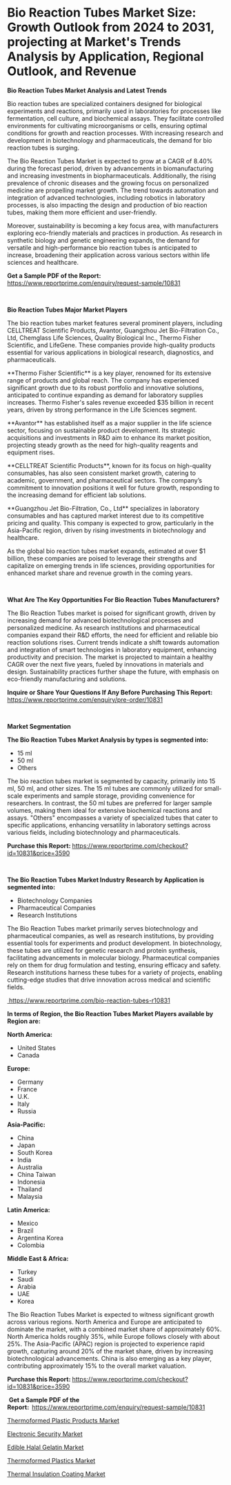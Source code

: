<p><h1>Bio Reaction Tubes Market Size: Growth Outlook from 2024 to 2031, projecting at Market's Trends Analysis by Application, Regional Outlook, and Revenue</h1></p><p><strong>Bio Reaction Tubes Market Analysis and Latest Trends</strong></p>
<p><p>Bio reaction tubes are specialized containers designed for biological experiments and reactions, primarily used in laboratories for processes like fermentation, cell culture, and biochemical assays. They facilitate controlled environments for cultivating microorganisms or cells, ensuring optimal conditions for growth and reaction processes. With increasing research and development in biotechnology and pharmaceuticals, the demand for bio reaction tubes is surging.</p><p>The Bio Reaction Tubes Market is expected to grow at a CAGR of 8.40% during the forecast period, driven by advancements in biomanufacturing and increasing investments in biopharmaceuticals. Additionally, the rising prevalence of chronic diseases and the growing focus on personalized medicine are propelling market growth. The trend towards automation and integration of advanced technologies, including robotics in laboratory processes, is also impacting the design and production of bio reaction tubes, making them more efficient and user-friendly.</p><p>Moreover, sustainability is becoming a key focus area, with manufacturers exploring eco-friendly materials and practices in production. As research in synthetic biology and genetic engineering expands, the demand for versatile and high-performance bio reaction tubes is anticipated to increase, broadening their application across various sectors within life sciences and healthcare.</p></p>
<p><strong>Get a Sample PDF of the Report:&nbsp;</strong> <a href="https://www.reportprime.com/enquiry/request-sample/10831?utm_campaign=1261&utm_medium=2&utm_source=Github&utm_content=ia&utm_term=10102024&utm_id=bio-reaction-tubes">https://www.reportprime.com/enquiry/request-sample/10831</a></p>
<p>&nbsp;</p>
<p><strong>Bio Reaction Tubes Major Market Players</strong></p>
<p><p>The bio reaction tubes market features several prominent players, including CELLTREAT Scientific Products, Avantor, Guangzhou Jet Bio-Filtration Co., Ltd, Chemglass Life Sciences, Quality Biological Inc., Thermo Fisher Scientific, and LifeGene. These companies provide high-quality products essential for various applications in biological research, diagnostics, and pharmaceuticals.</p><p>**Thermo Fisher Scientific** is a key player, renowned for its extensive range of products and global reach. The company has experienced significant growth due to its robust portfolio and innovative solutions, anticipated to continue expanding as demand for laboratory supplies increases. Thermo Fisher's sales revenue exceeded $35 billion in recent years, driven by strong performance in the Life Sciences segment.</p><p>**Avantor** has established itself as a major supplier in the life science sector, focusing on sustainable product development. Its strategic acquisitions and investments in R&D aim to enhance its market position, projecting steady growth as the need for high-quality reagents and equipment rises.</p><p>**CELLTREAT Scientific Products**, known for its focus on high-quality consumables, has also seen consistent market growth, catering to academic, government, and pharmaceutical sectors. The company’s commitment to innovation positions it well for future growth, responding to the increasing demand for efficient lab solutions.</p><p>**Guangzhou Jet Bio-Filtration, Co., Ltd** specializes in laboratory consumables and has captured market interest due to its competitive pricing and quality. This company is expected to grow, particularly in the Asia-Pacific region, driven by rising investments in biotechnology and healthcare.</p><p>As the global bio reaction tubes market expands, estimated at over $1 billion, these companies are poised to leverage their strengths and capitalize on emerging trends in life sciences, providing opportunities for enhanced market share and revenue growth in the coming years.</p></p>
<p>&nbsp;</p>
<p><strong>What Are The Key Opportunities For Bio Reaction Tubes Manufacturers?</strong></p>
<p><p>The Bio Reaction Tubes market is poised for significant growth, driven by increasing demand for advanced biotechnological processes and personalized medicine. As research institutions and pharmaceutical companies expand their R&D efforts, the need for efficient and reliable bio reaction solutions rises. Current trends indicate a shift towards automation and integration of smart technologies in laboratory equipment, enhancing productivity and precision. The market is projected to maintain a healthy CAGR over the next five years, fueled by innovations in materials and design. Sustainability practices further shape the future, with emphasis on eco-friendly manufacturing and solutions.</p></p>
<p><strong>Inquire or Share Your Questions If Any Before Purchasing This Report:</strong> <a href="https://www.reportprime.com/enquiry/pre-order/10831?utm_campaign=1261&utm_medium=2&utm_source=Github&utm_content=ia&utm_term=10102024&utm_id=bio-reaction-tubes">https://www.reportprime.com/enquiry/pre-order/10831</a></p>
<p>&nbsp;</p>
<p><strong>Market Segmentation</strong></p>
<p><strong>The Bio Reaction Tubes Market Analysis by types is segmented into:</strong></p>
<p><ul><li>15 ml</li><li>50 ml</li><li>Others</li></ul></p>
<p><p>The bio reaction tubes market is segmented by capacity, primarily into 15 ml, 50 ml, and other sizes. The 15 ml tubes are commonly utilized for small-scale experiments and sample storage, providing convenience for researchers. In contrast, the 50 ml tubes are preferred for larger sample volumes, making them ideal for extensive biochemical reactions and assays. "Others" encompasses a variety of specialized tubes that cater to specific applications, enhancing versatility in laboratory settings across various fields, including biotechnology and pharmaceuticals.</p></p>
<p><strong>Purchase this Report:&nbsp;</strong><a href="https://www.reportprime.com/checkout?id=10831&price=3590&utm_campaign=1261&utm_medium=2&utm_source=Github&utm_content=ia&utm_term=10102024&utm_id=bio-reaction-tubes">https://www.reportprime.com/checkout?id=10831&price=3590</a></p>
<p>&nbsp;</p>
<p><strong>The Bio Reaction Tubes Market Industry Research by Application is segmented into:</strong></p>
<p><ul><li>Biotechnology Companies</li><li>Pharmaceutical Companies</li><li>Research Institutions</li></ul></p>
<p><p>The Bio Reaction Tubes market primarily serves biotechnology and pharmaceutical companies, as well as research institutions, by providing essential tools for experiments and product development. In biotechnology, these tubes are utilized for genetic research and protein synthesis, facilitating advancements in molecular biology. Pharmaceutical companies rely on them for drug formulation and testing, ensuring efficacy and safety. Research institutions harness these tubes for a variety of projects, enabling cutting-edge studies that drive innovation across medical and scientific fields.</p></p>
<p><a href="https://www.reportprime.com/bio-reaction-tubes-r10831?utm_campaign=1261&utm_medium=2&utm_source=Github&utm_content=ia&utm_term=10102024&utm_id=bio-reaction-tubes">&nbsp;https://www.reportprime.com/bio-reaction-tubes-r10831</a></p>
<p><strong>In terms of Region, the Bio Reaction Tubes Market Players available by Region are:</strong></p>
<p>
    <p> <strong> North America: </strong>
        <ul>
            <li>United States</li>
            <li>Canada</li>
        </ul>
        </p> 
    <p> <strong> Europe: </strong>
        <ul>
            <li>Germany</li>
            <li>France</li>
            <li>U.K.</li>
            <li>Italy</li>
            <li>Russia</li>
        </ul>
        </p> 
    <p> <strong> Asia-Pacific: </strong>
        <ul>
            <li>China</li>
            <li>Japan</li>
            <li>South Korea</li>
            <li>India</li>
            <li>Australia</li>
            <li>China Taiwan</li>
            <li>Indonesia</li>
            <li>Thailand</li>
            <li>Malaysia</li>
        </ul>
        </p> 
    <p> <strong> Latin America: </strong>
        <ul>
            <li>Mexico</li>
            <li>Brazil</li>
            <li>Argentina Korea</li>
            <li>Colombia</li>
        </ul>
        </p> 
    <p> <strong> Middle East & Africa: </strong>
        <ul>
            <li>Turkey</li>
            <li>Saudi</li>
            <li>Arabia</li>
            <li>UAE</li>
            <li>Korea</li>
        </ul>
    </p>
    </p>
<p><p>The Bio Reaction Tubes Market is expected to witness significant growth across various regions. North America and Europe are anticipated to dominate the market, with a combined market share of approximately 60%. North America holds roughly 35%, while Europe follows closely with about 25%. The Asia-Pacific (APAC) region is projected to experience rapid growth, capturing around 20% of the market share, driven by increasing biotechnological advancements. China is also emerging as a key player, contributing approximately 15% to the overall market valuation.</p></p>
<p><strong>Purchase this Report: </strong><a href="https://www.reportprime.com/checkout?id=10831&price=3590&utm_campaign=1261&utm_medium=2&utm_source=Github&utm_content=ia&utm_term=10102024&utm_id=bio-reaction-tubes">https://www.reportprime.com/checkout?id=10831&price=3590</a></p>
<p>&nbsp;<strong>Get a Sample PDF of the Report:&nbsp;&nbsp;</strong><a href="https://www.reportprime.com/enquiry/request-sample/10831?utm_campaign=1261&utm_medium=2&utm_source=Github&utm_content=ia&utm_term=10102024&utm_id=bio-reaction-tubes">https://www.reportprime.com/enquiry/request-sample/10831</a></p>
<p><strong></strong></p>
<p><p><a href="https://www.linkedin.com/pulse/global-thermoformed-plastic-products-nexus-sector-confluences-t6awe?utm_campaign=1261&utm_medium=2&utm_source=Github&utm_content=ia&utm_term=10102024&utm_id=bio-reaction-tubes">Thermoformed Plastic Products Market</a></p><p><a href="https://issuu.com/reportprime-2/docs/electronic-security-market-size-203_b9598bee06f94c?utm_campaign=1261&utm_medium=2&utm_source=Github&utm_content=ia&utm_term=10102024&utm_id=bio-reaction-tubes">Electronic Security Market</a></p><p><a href="https://issuu.com/reportprime-2/docs/edible-halal-gelatin-market-size-20_a62efeed12d698?utm_campaign=1261&utm_medium=2&utm_source=Github&utm_content=ia&utm_term=10102024&utm_id=bio-reaction-tubes">Edible Halal Gelatin Market</a></p><p><a href="https://www.linkedin.com/pulse/future-trends-global-thermoformed-plastics-market-insights-b7cae?utm_campaign=1261&utm_medium=2&utm_source=Github&utm_content=ia&utm_term=10102024&utm_id=bio-reaction-tubes">Thermoformed Plastics Market</a></p><p><a href="https://www.linkedin.com/pulse/emerging-opportunities-challenges-global-thermal-insulation-2kf2e?utm_campaign=1261&utm_medium=2&utm_source=Github&utm_content=ia&utm_term=10102024&utm_id=bio-reaction-tubes">Thermal Insulation Coating Market</a></p></p>